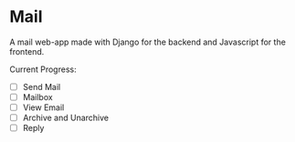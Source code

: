 # Mail

A mail web-app made with Django for the backend and Javascript for the frontend.

Current Progress:
- [ ] Send Mail
- [ ] Mailbox
- [ ] View Email
- [ ] Archive and Unarchive
- [ ] Reply

